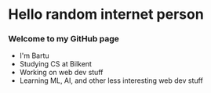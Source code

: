 # Hello random internet person
### Welcome to my GitHub page

- I'm Bartu
- Studying CS at Bilkent
- Working on web dev stuff
- Learning ML, AI, and other less interesting web dev stuff

  
<!--

These are fucking stupid

Here are some ideas to get you started:

- 🔭 I’m currently working on ...
- 🌱 I’m currently learning ...
- 👯 I’m looking to collaborate on ...
- 🤔 I’m looking for help with ...
- 💬 Ask me about ...
- 📫 How to reach me: ...
- 😄 Pronouns: ...
- ⚡ Fun fact: ...
-->

